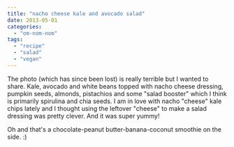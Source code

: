 ```yaml
---
title: "nacho cheese kale and avocado salad"
date: 2013-05-01
categories: 
  - "om-nom-nom"
tags: 
  - "recipe"
  - "salad"
  - "vegan"
---
```


The photo (which has since been lost) is really terrible but I wanted to share. Kale, avocado and white beans topped with nacho cheese dressing, pumpkin seeds, almonds, pistachios and some "salad booster" which I think is primarily spirulina and chia seeds. I am in love with nacho "cheese" kale chips lately and I thought using the leftover "cheese" to make a salad dressing was pretty clever. And it was super yummy!

Oh and that's a chocolate-peanut butter-banana-coconut smoothie on the side. :)
